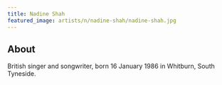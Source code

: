 ```yaml
---
title: Nadine Shah
featured_image: artists/n/nadine-shah/nadine-shah.jpg
---
```

## About

British singer and songwriter, born 16 January 1986  in Whitburn, South Tyneside.

